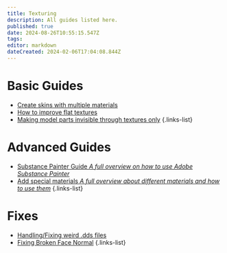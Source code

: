 ```yaml
---
title: Texturing
description: All guides listed here.
published: true
date: 2024-08-26T10:55:15.547Z
tags: 
editor: markdown
dateCreated: 2024-02-06T17:04:08.844Z
---
```


# Basic Guides

- [Create skins with multiple materials](/specific-guide/texturing/create-skin-with-multiple-mats)
- [How to improve flat textures](/specific-guide/texturing/How-to-improve-flat-textures)
- [Making model parts invisible through textures only](/specific-guide/texturing/Making-model-parts-invisible)
{.links-list}

# Advanced Guides

- [Substance Painter Guide *A full overview on how to use Adobe Substance Painter*](/specific-guide/texturing/substance-painter-guide)
- [Add special materials *A full overview about different materials and how to use them*](/specific-guide/texturing/add-special-mats)
{.links-list}

# Fixes

- [Handling/Fixing weird .dds files](/specific-guide/texturing/handling_fix_weird_dds_files)
- [Fixing Broken Face Normal](/specific-guide/3d-modelling/Fixing_broken_face_normals)
{.links-list}